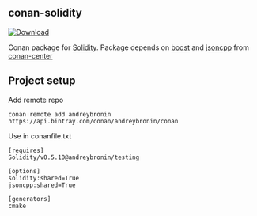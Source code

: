 ## conan-solidity

[ ![Download](https://api.bintray.com/packages/andreybronin/conan/solidity%3Aandreybronin/images/download.svg) ](https://bintray.com/andreybronin/conan/solidity%3Aandreybronin/_latestVersion)

Conan package for [Solidity](https://github.com/ethereum/solidity).
Package depends on [boost](https://bintray.com/conan-community/conan/boost%3Aconan) and [jsoncpp](https://bintray.com/theirix/conan-repo/jsoncpp%3Atheirix) from [conan-center](https://bintray.com/conan/conan-center)

## Project setup

Add remote repo

```
conan remote add andreybronin https://api.bintray.com/conan/andreybronin/conan
```

Use in conanfile.txt


```
[requires]
Solidity/v0.5.10@andreybronin/testing

[options]
solidity:shared=True
jsoncpp:shared=True

[generators]
cmake
```
